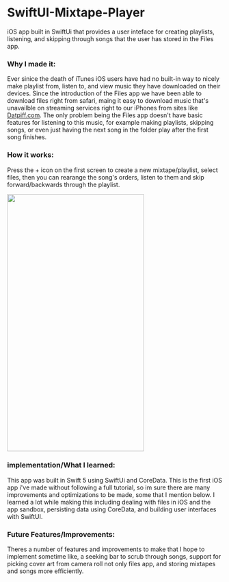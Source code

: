 # SwiftUI-Mixtape-Player
iOS app built in SwiftUi that provides a user inteface for creating playlists, listening, and skipping through songs that the user has stored in the Files app. 

### Why I made it: 
Ever sinice the death of iTunes iOS users have had no built-in way to nicely make playlist from, listen to, and view music they have downloaded on their devices. 
Since the introduction of the Files app we have been able to download files right from safari, maing it easy to download music that's unavailble on streaming services right to our iPhones from sites 
like [Datpiff.com](https://www.datpiff.com/). The only problem being the Files app doesn't have basic features for listening to this music, for example 
making playlists, skipping songs, or even just having the next song in the folder play after the first song finishes. 

### How it works:
Press the + icon on the first screen to create a new mixtape/playlist, select files, then you can rearange the song's orders, 
listen to them and skip forward/backwards through the playlist.

<img src="demo.gif" width="320" height="600" />

### implementation/What I learned: 
This app was built in Swift 5 using SwiftUi and CoreData. This is the first iOS app i've made
without following a full tutorial, so im sure there are many improvements and optimizations to be made, some that I mention below. I learned a lot while making this
including dealing with files in iOS and the app sandbox, persisting data using CoreData, and building user interfaces with SwiftUI.

### Future Features/Improvements: 
Theres a number of features and improvements to make that I hope to implement sometime like, a seeking bar to scrub through songs,
support for picking cover art from camera roll not only files app, and storing mixtapes and songs more efficiently. 
